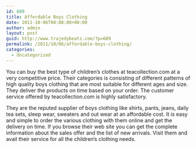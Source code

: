 ```yaml
---
id: 689
title: Affordable Boys Clothing
date: 2011-10-06T00:00:00+00:00
author: admin
layout: post
guid: http://www.trajedybeatz.com/?p=689
permalink: /2011/10/06/affordable-boys-clothing/
categories:
  - Uncategorized
---
```

You can buy the best type of children&#8217;s clothes at teacollection.com at a very competitive price. Their categories is consisting of different patterns of high quality boys clothing that are most suitable for different ages and size. They deliver the products on time based on your order. The customer service offered by teacollection.com is highly satisfactory. 

They are the reputed supplier of boys clothing like shirts, pants, jeans, daily tea sets, sleep wear, sweaters and out wear at an affordable cost. It is easy and simple to order the various clothing with them online and get the delivery on time. If you browse their web site you can get the complete information about the sales offer and the list of new arrivals. Visit them and avail their service for all the children&#8217;s clothing needs.